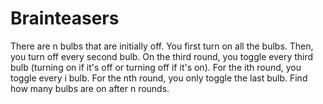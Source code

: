 # Brainteasers

There are n bulbs that are initially off. You first turn on all the bulbs. 
Then, you turn off every second bulb. 
On the third round, you toggle every third bulb (turning on if it's off or turning off if it's on). 
For the ith round, you toggle every i bulb. For the nth round, you only toggle the last bulb. 
Find how many bulbs are on after n rounds.
